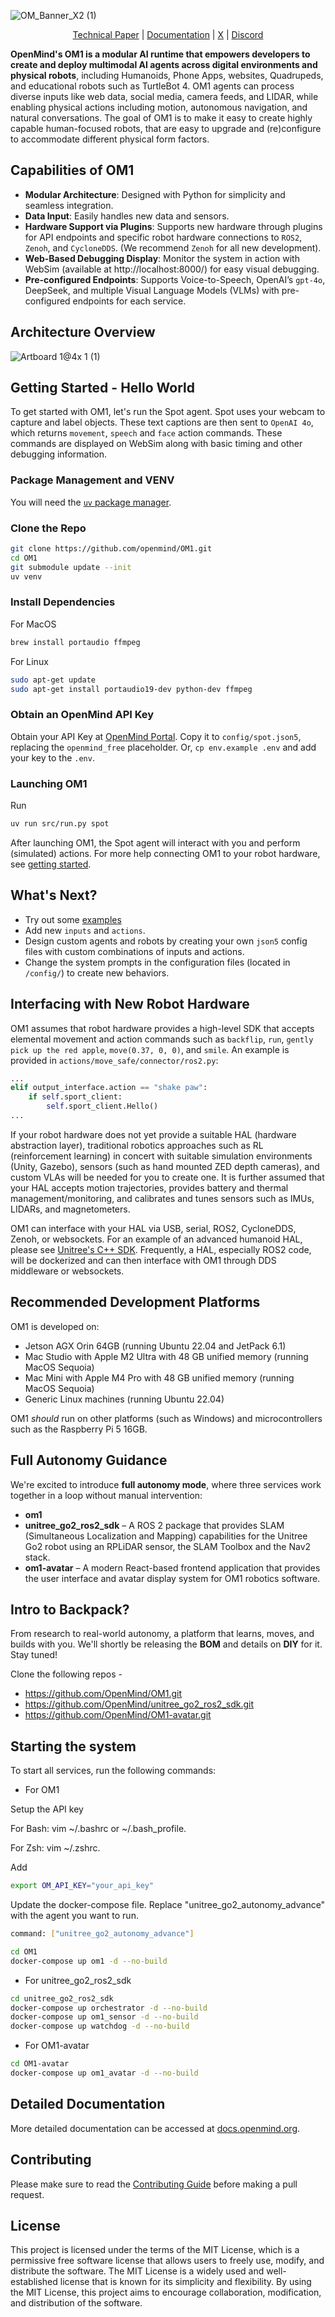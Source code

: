 ![OM_Banner_X2 (1)](https://github.com/user-attachments/assets/853153b7-351a-433d-9e1a-d257b781f93c)

<p align="center">  <a href="https://arxiv.org/abs/2412.18588">Technical Paper</a> |  <a href="https://docs.openmind.org/">Documentation</a> |  <a href="https://x.com/openmind_agi">X</a> | <a href="https://discord.gg/VUjpg4ef5n">Discord</a> </p>

**OpenMind's OM1 is a modular AI runtime that empowers developers to create and deploy multimodal AI agents across digital environments and physical robots**, including Humanoids, Phone Apps, websites, Quadrupeds, and educational robots such as TurtleBot 4. OM1 agents can process diverse inputs like web data, social media, camera feeds, and LIDAR, while enabling physical actions including motion, autonomous navigation, and natural conversations. The goal of OM1 is to make it easy to create highly capable human-focused robots, that are easy to upgrade and (re)configure to accommodate different physical form factors.

## Capabilities of OM1

* **Modular Architecture**: Designed with Python for simplicity and seamless integration.
* **Data Input**: Easily handles new data and sensors.
* **Hardware Support via Plugins**: Supports new hardware through plugins for API endpoints and specific robot hardware connections to `ROS2`, `Zenoh`, and `CycloneDDS`. (We recommend `Zenoh` for all new development).
* **Web-Based Debugging Display**: Monitor the system in action with WebSim (available at http://localhost:8000/) for easy visual debugging.
* **Pre-configured Endpoints**: Supports Voice-to-Speech, OpenAI’s `gpt-4o`, DeepSeek, and multiple Visual Language Models (VLMs) with pre-configured endpoints for each service.

## Architecture Overview
  ![Artboard 1@4x 1 (1)](https://github.com/user-attachments/assets/14e9b916-4df7-4700-9336-2983c85be311)

## Getting Started - Hello World

To get started with OM1, let's run the Spot agent. Spot uses your webcam to capture and label objects. These text captions are then sent to `OpenAI 4o`, which returns `movement`, `speech` and `face` action commands. These commands are displayed on WebSim along with basic timing and other debugging information.

### Package Management and VENV

You will need the [`uv` package manager](https://docs.astral.sh/uv/getting-started/installation/).

### Clone the Repo

```bash
git clone https://github.com/openmind/OM1.git
cd OM1
git submodule update --init
uv venv
```

### Install Dependencies

For MacOS  
```bash
brew install portaudio ffmpeg
```

For Linux  
```bash
sudo apt-get update
sudo apt-get install portaudio19-dev python-dev ffmpeg
```

### Obtain an OpenMind API Key

Obtain your API Key at [OpenMind Portal](https://portal.openmind.org/). Copy it to `config/spot.json5`, replacing the `openmind_free` placeholder. Or, `cp env.example .env` and add your key to the `.env`. 

### Launching OM1

Run
```bash
uv run src/run.py spot
```

After launching OM1, the Spot agent will interact with you and perform (simulated) actions. For more help connecting OM1 to your robot hardware, see [getting started](https://docs.openmind.org/getting-started).

## What's Next?

* Try out some [examples](https://docs.openmind.org/examples)
* Add new `inputs` and `actions`.
* Design custom agents and robots by creating your own `json5` config files with custom combinations of inputs and actions.
* Change the system prompts in the configuration files (located in `/config/`) to create new behaviors.

## Interfacing with New Robot Hardware

OM1 assumes that robot hardware provides a high-level SDK that accepts elemental movement and action commands such as `backflip`, `run`, `gently pick up the red apple`, `move(0.37, 0, 0)`, and `smile`. An example is provided in `actions/move_safe/connector/ros2.py`:

```python
...
elif output_interface.action == "shake paw":
    if self.sport_client:
        self.sport_client.Hello()
...
```

If your robot hardware does not yet provide a suitable HAL (hardware abstraction layer), traditional robotics approaches such as RL (reinforcement learning) in concert with suitable simulation environments (Unity, Gazebo), sensors (such as hand mounted ZED depth cameras), and custom VLAs will be needed for you to create one. It is further assumed that your HAL accepts motion trajectories, provides battery and thermal management/monitoring, and calibrates and tunes sensors such as IMUs, LIDARs, and magnetometers. 

OM1 can interface with your HAL via USB, serial, ROS2, CycloneDDS, Zenoh, or websockets. For an example of an advanced humanoid HAL, please see [Unitree's C++ SDK](https://github.com/unitreerobotics/unitree_sdk2/blob/adee312b081c656ecd0bb4e936eed96325546296/example/g1/high_level/g1_loco_client_example.cpp#L159). Frequently, a HAL, especially ROS2 code, will be dockerized and can then interface with OM1 through DDS middleware or websockets.   

## Recommended Development Platforms

OM1 is developed on:

* Jetson AGX Orin 64GB (running Ubuntu 22.04 and JetPack 6.1)
* Mac Studio with Apple M2 Ultra with 48 GB unified memory (running MacOS Sequoia)
* Mac Mini with Apple M4 Pro with 48 GB unified memory (running MacOS Sequoia)
* Generic Linux machines (running Ubuntu 22.04)

OM1 _should_ run on other platforms (such as Windows) and microcontrollers such as the Raspberry Pi 5 16GB.


## Full Autonomy Guidance

We're excited to introduce **full autonomy mode**, where three services work together in a loop without manual intervention:

- **om1**
- **unitree_go2_ros2_sdk** – A ROS 2 package that provides SLAM (Simultaneous Localization and Mapping) capabilities for the Unitree Go2 robot using an RPLiDAR sensor, the SLAM Toolbox and the Nav2 stack.
- **om1-avatar** – A modern React-based frontend application that provides the user interface and avatar display system for OM1 robotics software.

## Intro to Backpack?
From research to real-world autonomy, a platform that learns, moves, and builds with you.
We'll shortly be releasing the **BOM** and details on **DIY** for it. 
Stay tuned!

Clone the following repos -
- https://github.com/OpenMind/OM1.git
- https://github.com/OpenMind/unitree_go2_ros2_sdk.git
- https://github.com/OpenMind/OM1-avatar.git

## Starting the system
To start all services, run the following commands:
- For OM1

Setup the API key

For Bash: vim ~/.bashrc or ~/.bash_profile.

For Zsh: vim ~/.zshrc.

Add 

```bash 
export OM_API_KEY="your_api_key"
```

Update the docker-compose file. Replace "unitree_go2_autonomy_advance" with the agent you want to run.
```bash
command: ["unitree_go2_autonomy_advance"]
```

```bash
cd OM1
docker-compose up om1 -d --no-build
```
- For unitree_go2_ros2_sdk
```bash
cd unitree_go2_ros2_sdk
docker-compose up orchestrator -d --no-build
docker-compose up om1_sensor -d --no-build
docker-compose up watchdog -d --no-build
```
- For OM1-avatar
```bash
cd OM1-avatar
docker-compose up om1_avatar -d --no-build
```
## Detailed Documentation

More detailed documentation can be accessed at [docs.openmind.org](https://docs.openmind.org/).

## Contributing

Please make sure to read the [Contributing Guide](./CONTRIBUTING.md) before making a pull request.

## License

This project is licensed under the terms of the MIT License, which is a permissive free software license that allows users to freely use, modify, and distribute the software. The MIT License is a widely used and well-established license that is known for its simplicity and flexibility. By using the MIT License, this project aims to encourage collaboration, modification, and distribution of the software.
